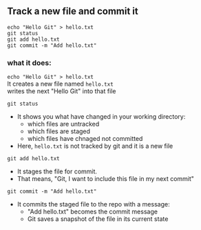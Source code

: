 ## Track a new file and commit it

`echo "Hello Git" > hello.txt`  
`git status`  
`git add hello.txt`  
`git commit -m "Add hello.txt"`  


### what it does:
`echo "Hello Git" > hello.txt`  
It creates a new file named `hello.txt`  
writes the next "Hello Git" into that file 


`git status`  
- It shows you what have changed in your working directory:
    - which files are untracked
    - which files are staged
    - which files have chnaged not committed
- Here, `hello.txt` is not tracked by git and it is a new file 


`git add hello.txt`  
- It stages the file for commit.
- That means, "Git, I want to include this file in my next commit"


`git commit -m "Add hello.txt"`  
- It commits the staged file to the repo with a message:
    - "Add hello.txt" becomes the commit message
    - Git saves a snapshot of the file in its current state





